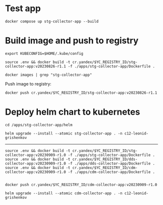 

# Test app

```shell
docker compose up stg-collector-app --build
```


# Build image and push to registry

```shell
export KUBECONFIG=$HOME/.kube/config
```

```shell
source .env && docker build -t cr.yandex/$YC_REGISTRY_ID/stg-collector-app:v20230826-r1.1 -f ./apps/stg-collector-app/Dockerfile .
```

```shell
docker images | grep "stg-collector-app" 
```

Push image to registry:

```shell
docker push cr.yandex/$YC_REGISTRY_ID/stg-collector-app:v20230826-r1.1
```

# Deploy helm chart to kubernetes 

```shell
cd /apps/stg-collector-app/helm
```

```shell
helm upgrade --install --atomic stg-collector-app . -n c12-leonid-grishenkov 
```


---


```shell
source .env && docker build -t cr.yandex/$YC_REGISTRY_ID/stg-collector-app:v20230909-r1.0 -f ./apps/stg-collector-app/Dockerfile .
source .env && docker build -t cr.yandex/$YC_REGISTRY_ID/dds-collector-app:v20230909-r1.0 -f ./apps/dds-collector-app/Dockerfile .
source .env && docker build -t cr.yandex/$YC_REGISTRY_ID/cdm-collector-app:v20230909-r1.0 -f ./apps/cdm-collector-app/Dockerfile .


docker push cr.yandex/$YC_REGISTRY_ID/cdm-collector-app:v20230909-r1.0

helm upgrade --install --atomic cdm-collector-app . -n c12-leonid-grishenkov 
```